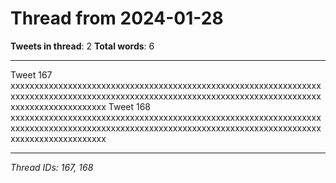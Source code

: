 # Thread from 2024-01-28

**Tweets in thread**: 2
**Total words**: 6

---

Tweet 167 xxxxxxxxxxxxxxxxxxxxxxxxxxxxxxxxxxxxxxxxxxxxxxxxxxxxxxxxxxxxxxxxxxxxxxxxxxxxxxxxxxxxxxxxxxxxxxxxxxxxxxxxxxxxxxxxxxxxxxxxxxxxxxxxxxxxxxxxxxxxxxxxxxxxxx Tweet 168 xxxxxxxxxxxxxxxxxxxxxxxxxxxxxxxxxxxxxxxxxxxxxxxxxxxxxxxxxxxxxxxxxxxxxxxxxxxxxxxxxxxxxxxxxxxxxxxxxxxxxxxxxxxxxxxxxxxxxxxxxxxxxxxxxxxxxxxxxxxxxxxxxxxxxx

---

*Thread IDs: 167, 168*
